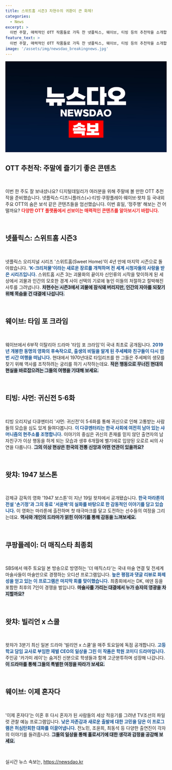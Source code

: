 ```yaml
---
title: 스위트홈 시즌3 차현수의 귀환이 큰 화제!
categories:
  - News
excerpt: >
  이번 주말, 매력적인 OTT 작품들로 가득 찬 넷플릭스, 웨이브, 티빙 등의 추천작을 소개합니다. 마지막 시즌의 스위트홈, 이탈리아 타임여행 드라마 타임 포 크라임, 한국 마라톤 영웅을 그린 1947 보스톤 등, 놓치기 아까운 콘텐츠들을 확인해 보세요!
feature_text: >
  이번 주말, 매력적인 OTT 작품들로 가득 찬 넷플릭스, 웨이브, 티빙 등의 추천작을 소개합니다. 마지막 시즌의 스위트홈, 이탈리아 타임여행 드라마 타임 포 크라임, 한국 마라톤 영웅을 그린 1947 보스톤 등, 놓치기 아까운 콘텐츠들을 확인해 보세요!
image: '/assets/img/newsdao_breakingnews.jpg'
---
```


<p><img src="/assets/img/newsdao_breakingnews.jpg" alt="cryptoinkorea 속보" /></p>

<h2 data-ke-size="size26">OTT 추천작: 주말에 즐기기 좋은 콘텐츠</h2>

<p data-ke-size="size16">&nbsp;</p>

<p>이번 한 주도 잘 보내셨나요? 디지털데일리가 여러분을 위해 주말에 볼 만한 OTT 추천작을 준비했습니다. 넷플릭스·디즈니플러스(+)·티빙·쿠팡플레이·웨이브·왓챠 등 국내외 주요 OTT의 숨은 보석 같은 콘텐츠들을 엄선했습니다. 이번 휴일, ‘정주행’ 해보는 건 어떨까요? <b><span style="color: #ee2323;">다양한 OTT 플랫폼에서 선보이는 매력적인 콘텐츠를 알아보시기 바랍니다.</span></b></p>

<p data-ke-size="size16">&nbsp;</p>

<h2 data-ke-size="size26">넷플릭스: 스위트홈 시즌3</h2>

<p data-ke-size="size16">&nbsp;</p>

<p>넷플릭스 오리지널 시리즈 '스위트홈(Sweet Home)'이 4년 만에 마지막 시즌으로 돌아왔습니다. <b><span style="color: #1a5490;">'K-크리처물'이라는 새로운 장르를 개척하며 전 세계 시청자들의 사랑을 받은 시리즈입니다.</span></b> 스위트홈 시즌 3는 괴물화의 끝이자 신인류의 시작을 맞이하게 된 세상에서 괴물과 인간의 모호한 경계 사이 선택의 기로에 놓인 이들의 처절하고 절박해진 사투를 그려냅니다. <b><span style="background-color: #21538527;">차현수는 시즌3에서 괴물에 잠식돼 버리지만, 인간의 자아를 되찾기 위해 목숨을 건 대결에 나섭니다.</span></b></p>

<p data-ke-size="size16">&nbsp;</p>

<h2 data-ke-size="size26">웨이브: 타임 포 크라임</h2>

<p data-ke-size="size16">&nbsp;</p>

<p>웨이브에서 6부작 이탈리아 드라마 '타임 포 크라임'이 국내 최초로 공개됩니다. <b><span style="color: #1a5490;">2019년 개봉한 동명의 영화의 후속작으로, 출생의 비밀을 알게 된 주세페와 친구들이 다시 한번 시간 여행을 떠납니다.</span></b> 현대에서 1970년대로 타임리프를 한 그들은 주세페의 생모를 찾기 위해 역사를 조작하려는 궁리를 하기 시작하는데요. <b><span style="background-color: #21538527;">작은 행동으로 무너진 현대의 현실을 바로잡으려는 그들의 여행을 기대해 보세요.</span></b></p>

<p data-ke-size="size16">&nbsp;</p>

<h2 data-ke-size="size26">티빙: 샤먼: 귀신전 5·6화</h2>

<p data-ke-size="size16">&nbsp;</p>

<p>티빙 오리지널 다큐멘터리 '샤먼: 귀신전'이 5·6화를 통해 귀신으로 인해 고통받는 사람들의 모습을 심도 있게 들여다봅니다. <b><span style="color: #1a5490;">이 다큐멘터리는 한국 사회에 여전히 남아 있는 샤머니즘의 현주소를 조명합니다.</span></b> 이야기의 중심은 귀신의 존재를 믿지 않던 출연자의 남자친구가 이상 행동을 하게 되는 모습과 생후 6개월에 벨기에로 입양된 오로르 씨의 사연을 다룹니다. <b><span style="background-color: #21538527;">그의 이상 현상은 한국의 전통 신앙과 어떤 연관이 있을까요?</span></b></p>

<p data-ke-size="size16">&nbsp;</p>

<h2 data-ke-size="size26">왓챠: 1947 보스톤</h2>

<p data-ke-size="size16">&nbsp;</p>

<p>강제규 감독의 영화 '1947 보스톤'이 지난 19일 왓챠에서 공개됐습니다. <b><span style="color: #1a5490;">한국 마라톤의 전설 '손기정'과 그의 동료 '서윤복'의 실화를 바탕으로 한 감동적인 이야기를 담고 있습니다.</span></b> 이 영화는 마라톤에 출전하며 첫 태극마크를 달고 도전하는 선수들의 여정을 그리는데요. <b><span style="background-color: #21538527;">역사와 개인의 드라마가 얽힌 이야기를 통해 감동을 느껴보세요.</span></b></p>

<p data-ke-size="size16">&nbsp;</p>

<h2 data-ke-size="size26">쿠팡플레이: 더 매직스타 최종회</h2>

<p data-ke-size="size16">&nbsp;</p>

<p>SBS에서 매주 토요일 본 방송으로 방영하는 '더 매직스타'는 국내 마술 연결 및 전세계 마술사들이 마술만으로 경쟁하는 오디션 프로그램입니다. <b><span style="color: #1a5490;">높은 평점과 댓글 리뷰로 화제성을 얻고 있는 이 프로그램은 마지막 회를 맞이했습니다.</span></b> 최종회에서는 DK, 에덴 등을 포함한 최후의 7인이 경쟁을 벌입니다. <b><span style="background-color: #21538527;">마술사를 가리는 대결에서 누가 승자의 영광을 차지할까요?</span></b></p>

<p data-ke-size="size16">&nbsp;</p>

<h2 data-ke-size="size26">왓챠: 빌리언 x 스쿨</h2>

<p data-ke-size="size16">&nbsp;</p>

<p>왓챠가 3분기 최신 일본 드라마 '빌리언 x 스쿨'을 매주 토요일에 독점 공개합니다. <b><span style="color: #1a5490;">고등학교 담임 교사로 부임한 재벌 CEO의 일상을 그린 이 작품은 학원 코미디 드라마입니다.</span></b> 주인공 '카가미 레이'는 숨겨진 신분으로 학생들과 함께 고군분투하며 성장해 나갑니다. <b><span style="background-color: #21538527;">이 드라마를 통해 그들의 특별한 여정을 따라가 보세요.</span></b></p>

<p data-ke-size="size16">&nbsp;</p>

<h2 data-ke-size="size26">웨이브: 이제 혼자다</h2>

<p data-ke-size="size16">&nbsp;</p>

<p>'이제 혼자다'는 이혼 후 다시 혼자가 된 사람들의 세상 적응기를 그려낸 TV조선의 파일럿 관찰 예능 프로그램입니다. <b><span style="color: #1a5490;">낮은 자존감과 새로운 출발에 대한 고민을 담은 이 프로그램은 허심탄회한 대화를 이끌어냅니다.</span></b> 전노민, 조윤희, 최동석 등 다양한 출연진이 각자의 이야기를 들려줍니다. <b><span style="background-color: #21538527;">그들의 일상을 통해 홀로서기에 대한 생각과 감정을 공감해 보세요.</span></b></p>

<p data-ke-size="size16">&nbsp;</p>
실시간 뉴스 속보는, <a href="https://newsdao.kr" rel="dofollow">https://newsdao.kr</a>


